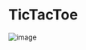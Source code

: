 # TicTacToe
![image](https://user-images.githubusercontent.com/97170401/229323988-53188602-a80f-4699-bae3-278ab3804bbd.png)
